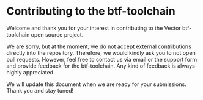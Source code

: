# Contributing to the btf-toolchain

Welcome and thank you for your interest in contributing to the Vector btf-toolchain
open source project.

We are sorry, but at the moment, we do not accept external contributions directly into the repository. 
Therefore, we would kindly ask you to not open pull requests.
However, feel free to contact us via email or the support form and provide feedback for the btf-toolchain.
Any kind of feedback is always highly appreciated.

We will update this document when we are ready for your submissions.
Thank you and stay tuned!
